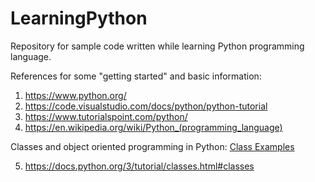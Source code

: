 # LearningPython
Repository for sample code written while learning Python programming language.
				
References for some "getting started" and basic information:	
1. https://www.python.org/	
2. https://code.visualstudio.com/docs/python/python-tutorial	
3. https://www.tutorialspoint.com/python/	
4. https://en.wikipedia.org/wiki/Python_(programming_language)


Classes and object oriented programming in Python: [Class Examples](https://github.com/shahrohan05/LearningPython/tree/master/class_examples)	

5. https://docs.python.org/3/tutorial/classes.html#classes

